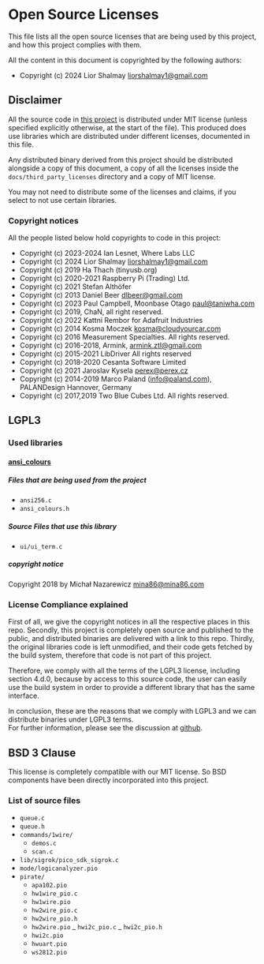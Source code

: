 # Open Source Licenses
This file lists all the open source licenses that are being used by this project, and how this project complies with them.  

All the content in this document is copyrighted by the following authors:  
* Copyright (c) 2024 Lior Shalmay <liorshalmay1@gmail.com>  

## Disclaimer
All the source code in [this project](https://github.com/DangerousPrototypes/BusPirate5-firmware) is distributed under 
MIT license (unless specified explicitly otherwise, at the start of the file). This produced does use libraries which are distributed under different licenses, documented in this file.

Any distributed binary derived from this project should be distributed alongside a copy of this document, a copy of all 
the licenses inside the `docs/third_party_licenses` directory and a copy of MIT license.

You may not need to distribute some of the licenses and claims, if you select to not use certain libraries.

### Copyright notices
All the people listed below hold copyrights to code in this project:  
* Copyright (c) 2023-2024 Ian Lesnet, Where Labs LLC 
* Copyright (c) 2024 Lior Shalmay <liorshalmay1@gmail.com>
* Copyright (c) 2019 Ha Thach (tinyusb.org)
* Copyright (c) 2020-2021 Raspberry Pi (Trading) Ltd.
* Copyright (c) 2021 Stefan Althöfer
* Copyright (c) 2013 Daniel Beer <dlbeer@gmail.com>
* Copyright (c) 2023 Paul Campbell, Moonbase Otago  paul@taniwha.com
* Copyright (c) 2019, ChaN, all right reserved.
* Copyright (c) 2022 Kattni Rembor for Adafruit Industries
* Copyright (c) 2014 Kosma Moczek <kosma@cloudyourcar.com>
* Copyright (c) 2016 Measurement Specialties. All rights reserved.
* Copyright (c) 2016-2018, Armink, <armink.ztl@gmail.com>
* Copyright (c) 2015-2021 LibDriver All rights reserved
* Copyright (c) 2018-2020 Cesanta Software Limited
* Copyright (c) 2021 Jaroslav Kysela <perex@perex.cz>
* Copyright (c) 2014-2019 Marco Paland (info@paland.com), PALANDesign Hannover, Germany
* Copyright (c) 2017,2019 Two Blue Cubes Ltd. All rights reserved.


## LGPL3
### Used libraries
#### [ansi_colours](https://github.com/mina86/ansi_colours)
##### Files that are being used from the project
* `ansi256.c`
* `ansi_colours.h`
##### Source Files that use this library
* `ui/ui_term.c`
##### copyright notice
Copyright 2018 by Michał Nazarewicz <mina86@mina86.com>

### License Compliance explained
First of all, we give the copyright notices in all the respective places in this repo.
Secondly, this project is completely open source and published to the public, and distributed binaries are delivered with a link to this repo.
Thirdly, the original libraries code is left unmodified, and their code gets fetched by the build system, therefore that code is not part of this project.

Therefore, we comply with all the terms of the LGPL3 license, including section 4.d.0, because by access to this source code, the user can easily use the build system in order to provide a different library that has the same interface.

In conclusion, these are the reasons that we comply with LGPL3 and we can distribute binaries under LGPL3 terms.  
For further information, please see the discussion at [github](https://github.com/DangerousPrototypes/BusPirate5-firmware/pull/34).

## BSD 3 Clause
This license is completely compatible with our MIT license. So BSD components have been directly incorporated into this project.

### List of source files
- `queue.c`
- `queue.h`
- `commands/1wire/`
    - `demos.c`
    - `scan.c`
- `lib/sigrok/pico_sdk_sigrok.c`
- `mode/logicanalyzer.pio`
- `pirate/`
    - `apa102.pio`
    - `hw1wire_pio.c`
    - `hw1wire.pio`
    - `hw2wire_pio.c`
    - `hw2wire_pio.h`
    - `hw2wire.pio`
    _ `hwi2c_pio.c`
    _ `hwi2c_pio.h`
    - `hwi2c.pio`
    - `hwuart.pio`
    - `ws2812.pio`




